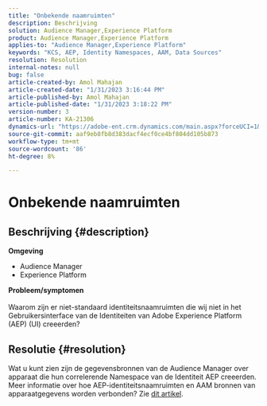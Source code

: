 ```yaml
---
title: "Onbekende naamruimten"
description: Beschrijving
solution: Audience Manager,Experience Platform
product: Audience Manager,Experience Platform
applies-to: "Audience Manager,Experience Platform"
keywords: "KCS, AEP, Identity Namespaces, AAM, Data Sources"
resolution: Resolution
internal-notes: null
bug: false
article-created-by: Amol Mahajan
article-created-date: "1/31/2023 3:16:44 PM"
article-published-by: Amol Mahajan
article-published-date: "1/31/2023 3:18:22 PM"
version-number: 3
article-number: KA-21306
dynamics-url: "https://adobe-ent.crm.dynamics.com/main.aspx?forceUCI=1&pagetype=entityrecord&etn=knowledgearticle&id=9eafa944-7aa1-ed11-aad1-6045bd0067ea"
source-git-commit: aaf9eb8fb8d383dacf4ecf0ce4bf804dd105b873
workflow-type: tm+mt
source-wordcount: '86'
ht-degree: 8%

---
```


# Onbekende naamruimten

## Beschrijving {#description}

<b>Omgeving</b>
- Audience Manager
- Experience Platform




<b>Probleem/symptomen</b>
<br><br>Waarom zijn er niet-standaard identiteitsnaamruimten die wij niet in het Gebruikersinterface van de Identiteiten van Adobe Experience Platform (AEP) (UI) creeerden?<br>

## Resolutie {#resolution}


Wat u kunt zien zijn de gegevensbronnen van de Audience Manager over apparaat die hun correlerende Namespace van de Identiteit AEP creeerden. Meer informatie over hoe AEP-identiteitsnaamruimten en AAM bronnen van apparaatgegevens worden verbonden? Zie [dit artikel](https://experienceleague.adobe.com/docs/experience-cloud-kcs/kbarticles/KA-21305.html).
